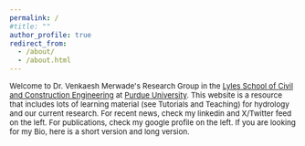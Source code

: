 ```yaml
---
permalink: /
#title: ""
author_profile: true
redirect_from: 
  - /about/
  - /about.html
---
```


<font size=2>

Welcome to Dr. Venkaesh Merwade's Research Group in the [Lyles School of Civil and Construction Engineering](https://engineering.purdue.edu/CCE) at [Purdue University](https://www.purdue.edu/). This website is a resource that includes lots of learning material (see Tutorials and Teaching) for hydrology and our current research. For recent news, check my linkedin and X/Twitter feed on the left. For publications, check my google profile on the left. If you are looking for my Bio, here is a short version and long version.

